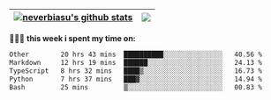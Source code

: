 | <a href="https://github.com/neverbiasu"><img align="center" src="https://github-readme-stats.vercel.app/api?username=neverbiasu&theme=dracula&show_icons=true&hide_border=true&count_private=true" alt="neverbiasu's github stats" /></a> | <a href="https://github.com/neverbiasu"><img align="center" src="https://github-readme-stats.vercel.app/api/top-langs/?username=neverbiasu&theme=dracula&show_icons=true&hide_border=true&layout=compact" /></a> |
| ------------- | ------------- |

👨🏾‍💻 **this week i spent my time on:**
<!--START_SECTION:waka-->

```txt
Other        20 hrs 43 mins  ██████████░░░░░░░░░░░░░░░   40.56 %
Markdown     12 hrs 19 mins  ██████░░░░░░░░░░░░░░░░░░░   24.13 %
TypeScript   8 hrs 32 mins   ████▒░░░░░░░░░░░░░░░░░░░░   16.73 %
Python       7 hrs 37 mins   ███▓░░░░░░░░░░░░░░░░░░░░░   14.94 %
Bash         25 mins         ▒░░░░░░░░░░░░░░░░░░░░░░░░   00.83 %
```

<!--END_SECTION:waka-->
